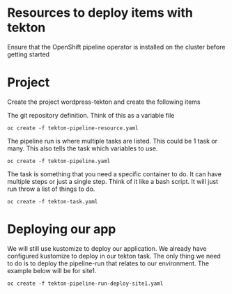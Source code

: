 # Resources to deploy items with tekton
Ensure that the OpenShift pipeline operator is installed on the cluster before getting started

# Project
Create the project wordpress-tekton and create the following items

The git repository definition. Think of this as a variable file
```
oc create -f tekton-pipeline-resource.yaml 
```

The pipeline run is where multiple tasks are listed. This could be 1 task or many. This also tells the task which variables to use.
```
oc create -f tekton-pipeline.yaml
```

The task is something that you need a specific container to do. It can have multiple steps or just a single step. Think of it like a bash script. It will just run throw a list of things to do.
```
oc create -f tekton-task.yaml
```

# Deploying our app
We will still use kustomize to deploy our application. We already have configured kustomize to deploy in our tekton task. The only thing we need to do is to 
deploy the pipeline-run that relates to our environment. The example below will be for site1.

```
oc create -f tekton-pipeline-run-deploy-site1.yaml
```
